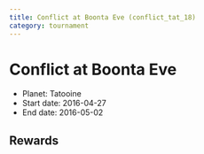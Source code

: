 ```yaml
---
title: Conflict at Boonta Eve (conflict_tat_18)
category: tournament
---
```

# Conflict at Boonta Eve

  * Planet: Tatooine
  * Start date: 2016-04-27
  * End date: 2016-05-02

## Rewards

